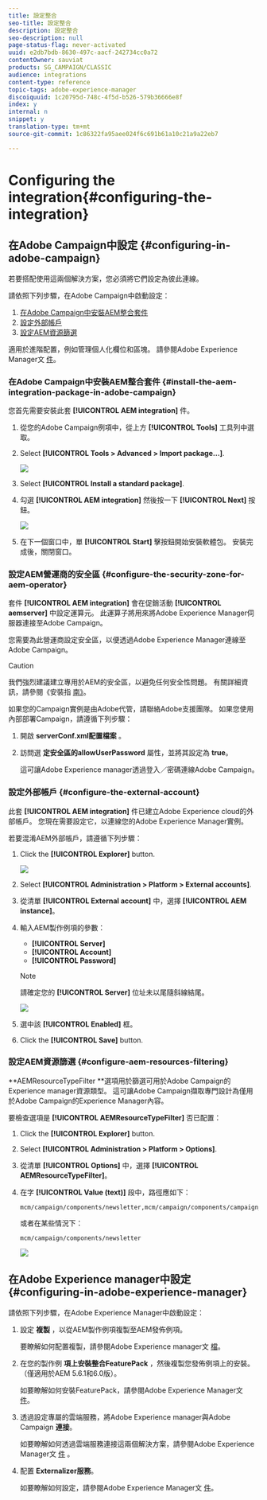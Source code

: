 ```yaml
---
title: 設定整合
seo-title: 設定整合
description: 設定整合
seo-description: null
page-status-flag: never-activated
uuid: e2db7bdb-8630-497c-aacf-242734cc0a72
contentOwner: sauviat
products: SG_CAMPAIGN/CLASSIC
audience: integrations
content-type: reference
topic-tags: adobe-experience-manager
discoiquuid: 1c20795d-748c-4f5d-b526-579b36666e8f
index: y
internal: n
snippet: y
translation-type: tm+mt
source-git-commit: 1c86322fa95aee024f6c691b61a10c21a9a22eb7

---
```



# Configuring the integration{#configuring-the-integration}

## 在Adobe Campaign中設定 {#configuring-in-adobe-campaign}

若要搭配使用這兩個解決方案，您必須將它們設定為彼此連線。

請依照下列步驟，在Adobe Campaign中啟動設定：

1. [在Adobe Campaign中安裝AEM整合套件](#install-the-aem-integration-package-in-adobe-campaign)
1. [設定外部帳戶](#configure-the-external-account)
1. [設定AEM資源篩選](#configure-aem-resources-filtering)

適用於進階配置，例如管理個人化欄位和區塊。 請參閱Adobe Experience Manager文 [件](https://helpx.adobe.com/experience-manager/6-5/sites/administering/using/campaignonpremise.html)。

### 在Adobe Campaign中安裝AEM整合套件 {#install-the-aem-integration-package-in-adobe-campaign}

您首先需要安裝此套 **[!UICONTROL AEM integration]** 件。

1. 從您的Adobe Campaign例項中，從上方 **[!UICONTROL Tools]** 工具列中選取。
1. Select **[!UICONTROL Tools > Advanced > Import package...]**.

   ![](assets/aem_config_1.png)

1. Select **[!UICONTROL Install a standard package]**.
1. 勾選 **[!UICONTROL AEM integration]** 然後按一下 **[!UICONTROL Next]** 按鈕。

   ![](assets/aem_config_2.png)

1. 在下一個窗口中，單 **[!UICONTROL Start]** 擊按鈕開始安裝軟體包。 安裝完成後，關閉窗口。

### 設定AEM營運商的安全區 {#configure-the-security-zone-for-aem-operator}

套件 **[!UICONTROL AEM integration]** 會在促銷活動 **[!UICONTROL aemserver]** 中設定運算元。 此運算子將用來將Adobe Experience Manager伺服器連接至Adobe Campaign。

您需要為此營運商設定安全區，以便透過Adobe Experience Manager連線至Adobe Campaign。

>[!CAUTION]
>
>我們強烈建議建立專用於AEM的安全區，以避免任何安全性問題。 有關詳細資訊，請參閱《安裝指 [南》](../../installation/using/configuring-campaign-server.md#defining-security-zones)。

如果您的Campaign實例是由Adobe代管，請聯絡Adobe支援團隊。 如果您使用內部部署Campaign，請遵循下列步驟：

1. 開啟 **serverConf.xml配置檔案** 。
1. 訪問選 **定安全區的allowUserPassword** 屬性，並將其設定為 **true**。

   這可讓Adobe Experience manager透過登入／密碼連線Adobe Campaign。

### 設定外部帳戶 {#configure-the-external-account}

此套 **[!UICONTROL AEM integration]** 件已建立Adobe Experience cloud的外部帳戶。 您現在需要設定它，以連線您的Adobe Experience Manager實例。

若要混淆AEM外部帳戶，請遵循下列步驟：

1. Click the **[!UICONTROL Explorer]** button.

   ![](assets/aem_config_3.png)

1. Select **[!UICONTROL Administration > Platform > External accounts]**.
1. 從清單 **[!UICONTROL External account]** 中，選擇 **[!UICONTROL AEM instance]**。
1. 輸入AEM製作例項的參數：

   * **[!UICONTROL Server]**
   * **[!UICONTROL Account]**
   * **[!UICONTROL Password]**
   >[!NOTE]
   >
   >請確定您的 **[!UICONTROL Server]** 位址未以尾隨斜線結尾。

   ![](assets/aem_config_4.png)

1. 選中該 **[!UICONTROL Enabled]** 框。
1. Click the **[!UICONTROL Save]** button.

### 設定AEM資源篩選 {#configure-aem-resources-filtering}

**AEMResourceTypeFilter **選項用於篩選可用於Adobe Campaign的Experience manager資源類型。 這可讓Adobe Campaign擷取專門設計為僅用於Adobe Campaign的Experience Manager內容。

要檢查選項是 **[!UICONTROL AEMResourceTypeFilter]** 否已配置：

1. Click the **[!UICONTROL Explorer]** button.
1. Select **[!UICONTROL Administration > Platform > Options]**.
1. 從清單 **[!UICONTROL Options]** 中，選擇 **[!UICONTROL AEMResourceTypeFilter]**。
1. 在字 **[!UICONTROL Value (text)]** 段中，路徑應如下：

   ```
   mcm/campaign/components/newsletter,mcm/campaign/components/campaign_newsletterpage,mcm/neolane/components/newsletter
   ```

   或者在某些情況下：

   ```
   mcm/campaign/components/newsletter
   ```

   ![](assets/aem_config_5.png)

## 在Adobe Experience manager中設定 {#configuring-in-adobe-experience-manager}

請依照下列步驟，在Adobe Experience Manager中啟動設定：

1. 設定 **複製** ，以從AEM製作例項複製至AEM發佈例項。

   要瞭解如何配置複製，請參閱Adobe Experience manager文 [檔](https://helpx.adobe.com/experience-manager/6-4/sites/deploying/using/replication.html)。

1. 在您的製作例 **項上安裝整合FeaturePack** ，然後複製您發佈例項上的安裝。 （僅適用於AEM 5.6.1和6.0版）。

   如要瞭解如何安裝FeaturePack，請參閱Adobe Experience Manager文 [件](https://helpx.adobe.com/experience-manager/aem-previous-versions.html)。

1. 透過設定專屬的雲端服務，將Adobe Experience manager與Adobe Campaign **連接**。

   如要瞭解如何透過雲端服務連接這兩個解決方案，請參閱Adobe Experience Manager文 [件](https://helpx.adobe.com/experience-manager/6-4/sites/administering/using/campaignonpremise.html#ConfiguringAdobeExperienceManager) 。

1. 配置 **Externalizer服務**。

   如要瞭解如何設定，請參閱Adobe Experience Manager文 [件](https://helpx.adobe.com/experience-manager/6-4/sites/developing/using/externalizer.html)。

